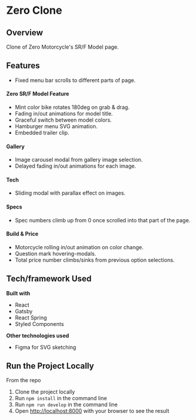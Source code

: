# Zero Clone #
<!-- [Link to Demo Video on Youtube](https://www.youtube.com/watch?v=strBvuNb_ls) -->

## Overview ##
Clone of Zero Motorcycle's SR/F Model page.

<!-- ## Screenshots ## -->
<!-- ![Hindsight Home](https://frisbee-images.s3-us-west-1.amazonaws.com/Hindsight_Home.png)
![Hindsight Buy/Sell](https://frisbee-images.s3-us-west-1.amazonaws.com/Hindsight_buysell.png)
![Hindsight Search](https://frisbee-images.s3-us-west-1.amazonaws.com/Hinsight_search.png)
![Hindsight News](https://frisbee-images.s3-us-west-1.amazonaws.com/Hinsight_news.png) -->

## Features ##
- Fixed menu bar scrolls to different parts of page.

#### Zero SR/F Model Feature ####
- Mint color bike rotates 180deg on grab & drag.
- Fading in/out animations for model title.
- Graceful switch between model colors.
- Hamburger menu SVG animation.
- Embedded trailer clip.

#### Gallery ####
- Image carousel modal from gallery image selection.
- Delayed fading in/out animations for each image.

#### Tech ####
- Sliding modal with parallax effect on images.

#### Specs ####
- Spec numbers climb up from 0 once scrolled into that part of the page.

#### Build & Price ####
- Motorcycle rolling in/out animation on color change.
- Question mark hovering-modals.
- Total price number climbs/sinks from previous option selections.

## Tech/framework Used ##
__Built with__
- React
- Gatsby
- React Spring
- Styled Components

__Other technologies used__
- Figma for SVG sketching

## Run the Project Locally ##
From the repo
1. Clone the project locally
2. Run ```npm install``` in the command line
2. Run ```npm run develop``` in the command line
4. Open [http://localhost:8000](http://localhost:8000) with your browser to see the result
